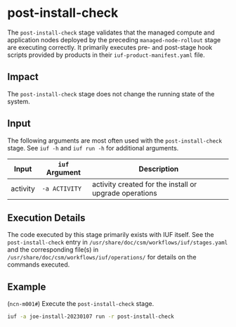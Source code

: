# post-install-check

The `post-install-check` stage validates that the managed compute and application nodes deployed by the preceding `managed-node-rollout` stage are executing correctly. It primarily executes pre- and post-stage hook scripts
provided by products in their `iuf-product-manifest.yaml` file.

## Impact

The `post-install-check` stage does not change the running state of the system.

## Input

The following arguments are most often used with the `post-install-check` stage. See `iuf -h` and `iuf run -h` for additional arguments.

| Input           | `iuf` Argument | Description |
| --------------- | -------------- | ----------- |
| activity        | `-a ACTIVITY`  | activity created for the install or upgrade operations |

## Execution Details

The code executed by this stage primarily exists with IUF itself. See the `post-install-check` entry in `/usr/share/doc/csm/workflows/iuf/stages.yaml` and the corresponding file(s) in `/usr/share/doc/csm/workflows/iuf/operations/`
for details on the commands executed.

## Example

(`ncn-m001#`) Execute the `post-install-check` stage.

```bash
iuf -a joe-install-20230107 run -r post-install-check
```
